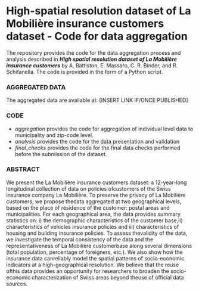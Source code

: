 # High-spatial resolution dataset of La Mobilière insurance customers dataset - Code for data aggregation
The repository provides the code for the data aggregation process and analysis described in **_High spatial resolution dataset of La Mobilière insurance customers_** by A. Battiston, E. Massaro, C. R. Binder, and R. Schifanella. 
The code is provided in the form of a Python script.

### AGGREGATED DATA

The aggregated data are available at: [INSERT LINK IF/ONCE PUBLISHED]

### CODE
- *aggregation* provides the code for aggregation of individual level data to municipality and zip-code level.
- *analysis* provides the code for the data presentation and validation
- *final_checks* provides the code for the final data checks performed before the submission of the dataset.

### ABSTRACT
We present the La Mobilière insurance customers dataset: a 12-year-long longitudinal collection of data on policies ofcustomers of the Swiss insurance company La Mobilière. 
To preserve the privacy of La Mobilière customers, we propose thedata aggregated at two geographical levels, based on the place of residence of the customer: postal areas and municipalities.
For each geographical area, the data provides summary statistics on: i) the demographic characteristics of the customer base,ii) characteristics of vehicles insurance policies and iii) characteristics of housing and building insurance policies. 
To assess thevalidity of the data, we investigate the temporal consistency of the data and the representativeness of La Mobilière customerbase along several dimensions (total population, percentage of foreigners, etc.). We also show how the insurance data canreliably model the spatial patterns of socio-economic indicators at a high-geographical resolution. 
We believe that the reuse ofthis data provides an opportunity for researchers to broaden the socio-economic characterization of Swiss areas beyond theuse of official data sources.
